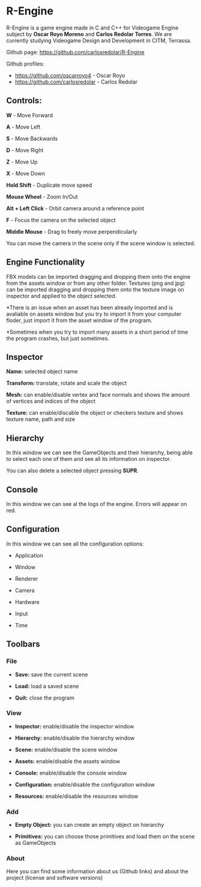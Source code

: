 # R-Engine

R-Engine is a game engine made in C and C++ for Videogame Engine subject by **Oscar Royo Moreno** and **Carlos Redolar Torres**. We are currently studying Videogame Design and Development in CITM, Terrassa.

Github page: https://github.com/carlosredolar/R-Engine

Github profiles:
* https://github.com/oscarroyo4 - Oscar Royo
* https://github.com/carlosredolar - Carlos Redolar



## Controls:

**W** - Move Forward

**A** - Move Left

**S** - Move Backwards

**D** - Move Right

**Z** - Move Up

**X** - Move Down

**Hold Shift** - Duplicate move speed

**Mouse Wheel** - Zoom In/Out

**Alt + Left Click** - Orbit camera around a reference point

**F** - Focus the camera on the selected object

**Middle Mouse** - Drag to freely move perpendicularly

You can move the camera in the scene only if the scene window is selected.


## Engine Functionality

FBX models can be imported dragging and dropping them onto the engine from the assets window or from any other folder. Textures (png and jpg) can be imported dragging and dropping them onto the texture image on inspector and applied to the object selected.

*There is an issue when an asset has been already imported and is avaliable on assets window but you try to import it from your computer floder, just import it from the asset window of the program.

*Sometimes when you try to import many assets in a short period of time the program crashes, but just sometimes.

## Inspector

**Name:** selected object name

**Transform:** translate, rotate and scale the object

**Mesh:** can enable/disable vertex and face normals and shows the amount of vertices and indices of the object

**Texture:** can enable/discable the object or checkers texture and shows texture name, path and size


## Hierarchy

In this window we can see the GameObjects and their hierarchy, being able to select each one of them and see all its information on inspector.

You can also delete a selected object pressing **SUPR**.

## Console

In this window we can see al the logs of the engine. Errors will appear on red.

## Configuration

In this window we can see all the configuration options:

* Application

* Window

* Renderer

* Camera

* Hardware

* Input

* Time

## Toolbars

### File

* **Save:** save the current scene

* **Load:** load a saved scene

* **Quit:** close the program

### View

* **Inspector:** enable/disable the inspector window

* **Hierarchy:** enable/disable the hierarchy window

* **Scene:** enable/disable the scene window

* **Assets:** enable/disable the assets window

* **Console:** enable/disable the console window

* **Configuration:** enable/disable the configuration window

* **Resources:** enable/disable the resources window

### Add

* **Empty Object:** you can create an empty object on hierarchy

* **Primitives:** you can choose those primitives and load them on the scene as GameObjects

### About

Here you can find some information about us (Github links) and about the project (license and software versions)
